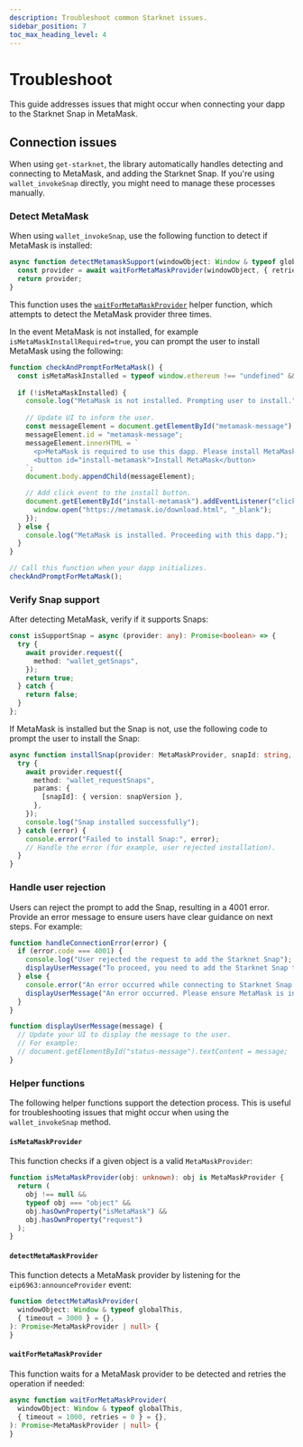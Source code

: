 ```yaml
---
description: Troubleshoot common Starknet issues.
sidebar_position: 7
toc_max_heading_level: 4
---
```


# Troubleshoot

This guide addresses issues that might occur when connecting your dapp to the Starknet Snap in MetaMask.

## Connection issues

When using `get-starknet`, the library automatically handles detecting and connecting to MetaMask,
and adding the Starknet Snap.
If you're using `wallet_invokeSnap` directly, you might need to manage these processes manually.

### Detect MetaMask

When using `wallet_invokeSnap`, use the following function to detect if MetaMask is installed:

```typescript
async function detectMetamaskSupport(windowObject: Window & typeof globalThis): Promise<MetaMaskProvider | null> {
  const provider = await waitForMetaMaskProvider(windowObject, { retries: 3 });
  return provider;
}
```

This function uses the [`waitForMetaMaskProvider`](#waitformetamaskprovider) helper function, which
attempts to detect the MetaMask provider three times.

In the event MetaMask is not installed, for example `isMetaMaskInstallRequired=true`, you can prompt
the user to install MetaMask using the following:

```typescript
function checkAndPromptForMetaMask() {
  const isMetaMaskInstalled = typeof window.ethereum !== "undefined" && window.ethereum.isMetaMask;
  
  if (!isMetaMaskInstalled) {
    console.log("MetaMask is not installed. Prompting user to install.");
    
    // Update UI to inform the user.
    const messageElement = document.getElementById("metamask-message") || document.createElement("div");
    messageElement.id = "metamask-message";
    messageElement.innerHTML = `
      <p>MetaMask is required to use this dapp. Please install MetaMask to continue.</p>
      <button id="install-metamask">Install MetaMask</button>
    `;
    document.body.appendChild(messageElement);

    // Add click event to the install button.
    document.getElementById("install-metamask").addEventListener("click", () => {
      window.open("https://metamask.io/download.html", "_blank");
    });
  } else {
    console.log("MetaMask is installed. Proceeding with this dapp.");
  }
}

// Call this function when your dapp initializes.
checkAndPromptForMetaMask();
```

### Verify Snap support

After detecting MetaMask, verify if it supports Snaps:

```typescript
const isSupportSnap = async (provider: any): Promise<boolean> => {
  try {
    await provider.request({
      method: "wallet_getSnaps",
    });
    return true;
  } catch {
    return false;
  }
};
```

If MetaMask is installed but the Snap is not, use the following code to prompt the user to install the Snap:

```typescript
async function installSnap(provider: MetaMaskProvider, snapId: string, snapVersion: string) {
  try {
    await provider.request({
      method: "wallet_requestSnaps",
      params: {
        [snapId]: { version: snapVersion },
      },
    });
    console.log("Snap installed successfully");
  } catch (error) {
    console.error("Failed to install Snap:", error);
    // Handle the error (for example, user rejected installation).
  }
}
```

### Handle user rejection

Users can reject the prompt to add the Snap, resulting in a 4001 error. 
Provide an error message to ensure users have clear guidance on next steps.
For example:

```javascript
function handleConnectionError(error) {
  if (error.code === 4001) {
    console.log("User rejected the request to add the Starknet Snap");
    displayUserMessage("To proceed, you need to add the Starknet Snap to MetaMask. Please try connecting again.");
  } else {
    console.error("An error occurred while connecting to Starknet Snap:", error);
    displayUserMessage("An error occurred. Please ensure MetaMask is installed and try again.");
  }
}

function displayUserMessage(message) {
  // Update your UI to display the message to the user.
  // For example:
  // document.getElementById("status-message").textContent = message;
}
```

### Helper functions

The following helper functions support the detection process. 
This is useful for troubleshooting issues that might occur when using the `wallet_invokeSnap` method.

#### `isMetaMaskProvider`

This function checks if a given object is a valid `MetaMaskProvider`:

```typescript
function isMetaMaskProvider(obj: unknown): obj is MetaMaskProvider {
  return (
    obj !== null &&
    typeof obj === "object" &&
    obj.hasOwnProperty("isMetaMask") &&
    obj.hasOwnProperty("request")
  );
}
```

#### `detectMetaMaskProvider`

This function detects a MetaMask provider by listening for the `eip6963:announceProvider` event:

```typescript
function detectMetaMaskProvider(
  windowObject: Window & typeof globalThis,
  { timeout = 3000 } = {},
): Promise<MetaMaskProvider | null> {
}
```

#### `waitForMetaMaskProvider`

This function waits for a MetaMask provider to be detected and retries the operation if needed:

```typescript
async function waitForMetaMaskProvider(
  windowObject: Window & typeof globalThis,
  { timeout = 1000, retries = 0 } = {},
): Promise<MetaMaskProvider | null> {
}
```

